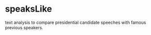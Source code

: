 # speaksLike
text analysis to compare presidential candidate speeches with famous previous speakers.

